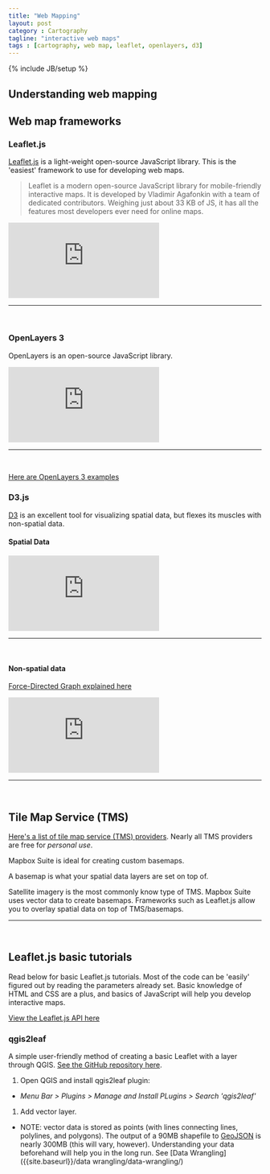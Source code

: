 ```yaml
---
title: "Web Mapping"
layout: post
category : Cartography
tagline: "interactive web maps"
tags : [cartography, web map, leaflet, openlayers, d3]
---
```


{% include JB/setup %}

## Understanding web mapping



## Web map frameworks

### Leaflet.js

[Leaflet.js](http://leafletjs.com/) is a light-weight open-source JavaScript library. This is the 'easiest' framework to use for developing web maps.

> Leaflet is a modern open-source JavaScript library for mobile-friendly interactive maps. It is developed by Vladimir Agafonkin with a team of dedicated contributors. Weighing just about 33 KB of JS, it has all the features most developers ever need for online maps.

<iframe class="leaflet" src="http://leafletjs.com/examples/choropleth-example.html" frameborder="0"></iframe>

----

<br>


### OpenLayers 3

OpenLayers is an open-source JavaScript library.

<iframe class="openlayers" src="http://openlayers.org/en/v3.2.1/examples/earthquake-clusters.html" frameborder="0"></iframe>

----

<br>

[Here are OpenLayers 3 examples](http://openlayers.org/en/v3.3.0/examples/)

### D3.js

[D3](http://d3js.org/) is an excellent tool for visualizing spatial data, but flexes its muscles with non-spatial data. 

#### Spatial Data

<iframe class="d3" src="http://ssz.fr/places/?us#beach/" frameborder="0"></iframe>

----

<br>

#### Non-spatial data

[Force-Directed Graph explained here](http://bl.ocks.org/mbostock/4062045)

<iframe class="d3" src="http://bl.ocks.org/mbostock/raw/4062045/" frameborder="0"></iframe>

----

<br>

## Tile Map Service (TMS)

[Here's a list of tile map service (TMS) providers](http://leaflet-extras.github.io/leaflet-providers/preview/). Nearly all TMS providers are free for <em>personal use</em>.

Mapbox Suite is ideal for creating custom basemaps.

A basemap is what your spatial data layers are set on top of. 

Satellite imagery is the most commonly know type of TMS. Mapbox Suite uses vector data to create basemaps. Frameworks such as Leaflet.js allow you to overlay spatial data on top of TMS/basemaps.

----

<br>

## Leaflet.js basic tutorials

Read below for basic Leaflet.js tutorials. Most of the code can be 'easily' figured out by reading the parameters already set. Basic knowledge of HTML and CSS are a plus, and basics of JavaScript will help you develop interactive maps. 

[View the Leaflet.js API here](http://leafletjs.com/reference.html)

### qgis2leaf

A simple user-friendly method of creating a basic Leaflet with a layer through QGIS. [See the GitHub repository here](https://github.com/geolicious/qgis2leaf).

1. Open QGIS and install qgis2leaf plugin:
  * <em>Menu Bar > Plugins > Manage and Install PLugins > Search 'qgis2leaf'</em>
1. Add vector layer. 
  * NOTE: vector data is stored as points (with lines connecting lines, polylines, and polygons). The output of a 90MB shapefile to [GeoJSON](http://geojson.org/) is nearly 300MB (this will vary, however). Understanding your data beforehand will help you in the long run. See [Data Wrangling]({{site.baseurl}}/data wrangling/data-wrangling/) 


